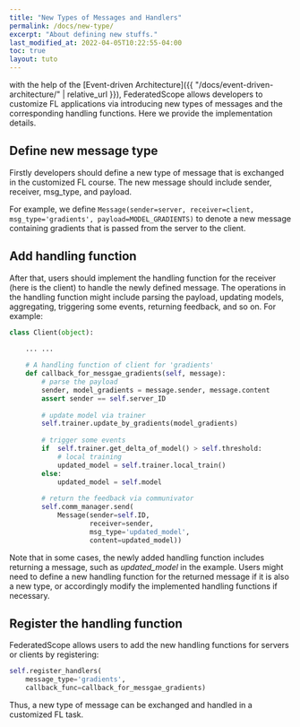 ```yaml
---
title: "New Types of Messages and Handlers"
permalink: /docs/new-type/
excerpt: "About defining new stuffs."
last_modified_at: 2022-04-05T10:22:55-04:00
toc: true
layout: tuto
---
```


with the help of the [Event-driven Architecture]({{ "/docs/event-driven-architecture/" | relative_url }}), FederatedScope allows developers to customize FL applications via introducing new types of  messages and the corresponding handling functions. Here we provide the implementation details.

## Define new message type

Firstly developers should define a new type of message that is exchanged in the customized FL course. The new message should include sender, receiver, msg_type, and payload. 

For example, we define `Message(sender=server, receiver=client, msg_type='gradients', payload=MODEL_GRADIENTS)` to denote a new message containing gradients that is passed from the server to the client.

## Add handling function

After that, users should implement the handling function for the receiver (here is the client) to handle the newly defined message. The operations in the handling function might include parsing the payload, updating models, aggregating, triggering some events, returning feedback,  and so on. For example:

```python
class Client(object):

    ... ...
    
    # A handling function of client for 'gradients'
    def callback_for_messgae_gradients(self, message):
        # parse the payload
        sender, model_gradients = message.sender, message.content
        assert sender == self.server_ID
    
        # update model via trainer
        self.trainer.update_by_gradients(model_gradients)
    
        # trigger some events
        if	self.trainer.get_delta_of_model() > self.threshold:
            # local training
            updated_model = self.trainer.local_train()
        else:
            updated_model = self.model
    
        # return the feedback via communivator
        self.comm_manager.send(
            Message(sender=self.ID, 
                    receiver=sender, 
                    msg_type='updated_model', 
                    content=updated_model))
```

Note that in some cases, the newly added handling function includes returning a message, such as _updated_model_ in the example. Users might need to define a new handling function for the returned message if it is also a new type, or accordingly modify the implemented handling functions if necessary.

## Register the handling function

FederatedScope allows users to add the new handling functions for servers or clients by registering:

```python
self.register_handlers(
    message_type='gradients', 
    callback_func=callback_for_messgae_gradients)
```

Thus, a new type of message can be exchanged and handled in a customized FL task. 
